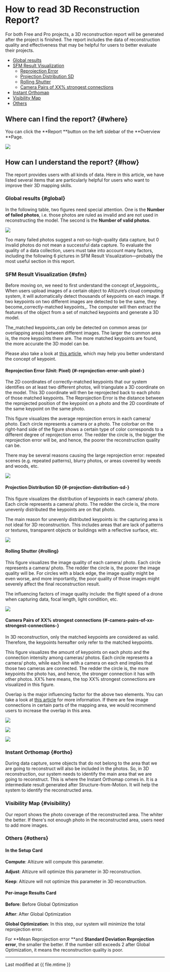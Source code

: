 # How to read 3D Reconstruction Report?

For both Free and Pro projects, a 3D reconstruction report will be generated after the project is finished. The report includes the data of reconstruction quality and effectiveness that may be helpful for users to better evaluate their projects.

* [Global results](#global)
* [SFM Result Visualization](#sfm)
  * [Reprojection Error](#-reprojection-error-unit-pixel-)
  * [Projection Distribution SD](#-projection-distribution-sd-)
  * [Rolling Shutter](#rolling)
  * [Camera Pairs of XX% strongest connections](#-camera-pairs-of-xx-strongest-connections-)
* [Instant Orthomap](#ortho)
* [Visibility Map](#visibility)
* [Others](#others)

## Where can I find the report? {#where}

You can click the **Report **button on the left sidebar of the **Overview **Page.

![](../assets/3dreport-wheretofind-eng.png)

## How can I understand the report? {#how}

The report provides users with all kinds of data. Here in this article, we have listed several items that are particularly helpful for users who want to improve their 3D mapping skills.

### Global results {#global}


In the following table, two figures need special attention. One is the **Number of failed photos**, i.e. those photos are ruled as invalid and are not used in reconstructing the model. The second is the **Number of valid photos**.

![](/assets/3dreport-globalresult.png)

Too many failed photos suggest a not-so-high-quality data capture, but 0 invalid photos do not mean a successful data capture. To evaluate the quality of a data collection, users must take into account many factors, including the following 6 pictures in SFM Result Visualization—probably the most useful section in this report.

### SFM Result Visualization {#sfm}

Before moving on, we need to first understand the concept of_keypoints_. When users upload images of a certain object to Altizure’s cloud computing system, it will automatically detect thousands of keypoints on each image. If two keypoints on two different images are detected to be the same, they become_correctly-matched keypoints_. The computer will then extract the features of the object from a set of matched keypoints and generate a 3D model.

The\_matched keypoints\_can only be detected on common areas \(or overlapping areas\) between different images. The larger the common area is, the more keypoints there are. The more matched keypoints are found, the more accurate the 3D model can be.

Please also take a look at [this article](https://blog.altizure.com/what-does-overlap-really-mean-in-3d-modelling-cf8d321bf25), which may help you better understand the concept of keypoint.

#### Reprojection Error \(Unit: Pixel\) {#-reprojection-error-unit-pixel-}

The 2D coordinates of correctly-matched keypoints that our system identifies on at least two different photos, will triangulate a 3D coordinate on the model. This 3D coordinate will then be reprojected back to each photo of those matched keypoints. The Reprojection Error is the distance between the reprojected position of the keypoint on a photo and the 2D coordinate of the same keypoint on the same photo.

This figure visualizes the average reprojection errors in each camera/ photo. Each circle represents a camera or a photo. The colorbar on the right-hand side of the figure shows a certain type of color corresponds to a different degree of reprojection error. The redder the circle is, the bigger the reprojection error will be, and hence, the poorer the reconstruction quality can be.


There may be several reasons causing the large reprojection error: repeated scenes \(e.g. repeated patterns\), blurry photos, or areas covered by weeds and woods, etc.

![](/assets/3dreport-reprojection-error.png)


#### Projection Distribution SD {#-projection-distribution-sd-}

This figure visualizes the distribution of keypoints in each camera/ photo. Each circle represents a camera/ photo. The redder the circle is, the more unevenly distributed the keypoints are on that photo.

The main reason for unevenly distributed keypoints is: the capturing area is not ideal for 3D reconstruction. This includes areas that are lack of patterns or textures, transparent objects or buildings with a reflective surface, etc.

![](../assets/3dreport-distribution-sd.png)

#### Rolling Shutter {#rolling}

This figure visualizes the image quality of each camera/ photo. Each circle represents a camera/ photo. The redder the circle is, the poorer the image quality will be. For circles with a black edge, the image quality might be even worse, and more importantly, the poor quality of those images might severely affect the final reconstruction result.

The influencing factors of image quality include: the flight speed of a drone when capturing data, focal length, light condition, etc.

![](../assets/3dreport-rolling-shutter.png)

#### Camera Pairs of XX% strongest connections {#-camera-pairs-of-xx-strongest-connections-}

In 3D reconstruction, only the matched keypoints are considered as valid. Therefore, the keypoints hereafter only refer to the matched keypoints.

This figure visualizes the amount of keypoints on each photo and the connection intensity among cameras/ photos. Each circle represents a camera/ photo, while each line with a camera on each end implies that those two cameras are connected. The redder the circle is, the more keypoints the photo has, and hence, the stronger connection it has with other photos. XX% here means, the top XX% strongest connections are visualized in this figure.

Overlap is the major influencing factor for the above two elements. You can take a look at [this article](https://blog.altizure.com/what-does-overlap-really-mean-in-3d-modelling-cf8d321bf25) for more information. If there are few image connections in certain parts of the mapping area, we would recommend users to increase the overlap in this area.

![](../assets/3dreport-camera-pairs-60percent.png)

![](../assets/3dreport-camera-pairs-80.png)

![](../assets/3dreport-camera-pairs-100percent.png)

### Instant Orthomap {#ortho}

During data capture, some objects that do not belong to the area that we are going to reconstruct will also be included in the photos. So, in 3D reconstruction, our system needs to identify the main area that we are going to reconstruct. This is where the Instant Orthomap comes in. It is a intermediate result generated after Structure-from-Motion. It will help the system to identify the reconstructed area.

### Visibility Map {#visibility}

Our report shows the photo coverage of the reconstructed area. The whiter the better. If there's not enough photo in the reconstructed area, users need to add more images.

### Others {#others}

#### In the Setup Card

**Compute**: Altizure will compute this parameter.

**Adjust**: Altizure will optimize this parameter in 3D reconstruction.

**Keep**: Altizure will not optimize this parameter in 3D reconstruction.


#### Per-image Results Card


**Before**: Before Global Optimization

**After**: After Global Optimization

**Global Optimization**: In this step, our system will minimize the total reprojection error.

For **Mean Reprojection error **and **Standard Deviation Reprojection error**, the smaller the better. If the number still exceeds 2 after Global Optimization, it means the reconstruction quality is poor.

---

Last modified at {{ file.mtime }}

